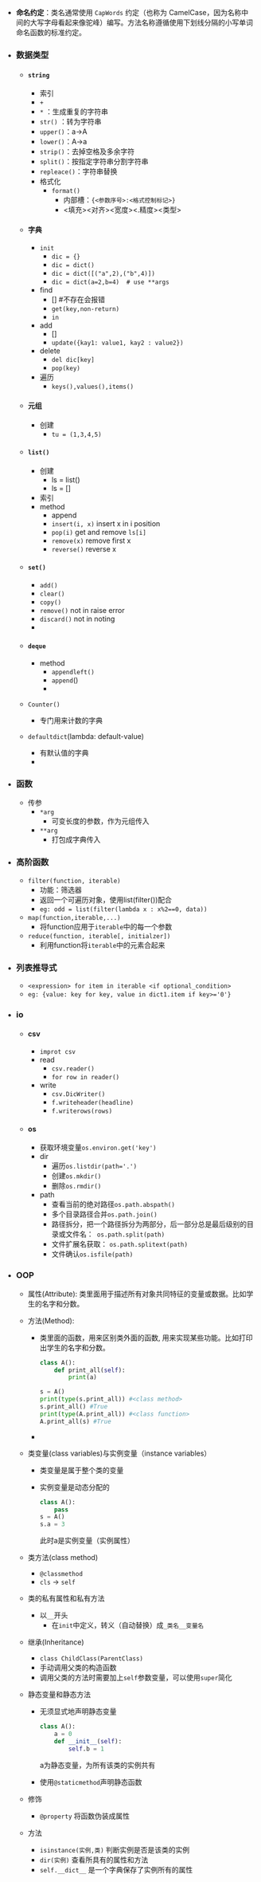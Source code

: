 - **命名约定**：类名通常使用 `CapWords` 约定（也称为 CamelCase，因为名称中间的大写字母看起来像驼峰）编写。方法名称遵循使用下划线分隔的小写单词命名函数的标准约定。

- ### 数据类型

  - #### `string`

    - 索引
    - `+`
    - `*` ：生成重复的字符串
    - `str()` ：转为字符串
    - `upper()`：a->A
    - `lower()`：A->a
    - `strip()`：去掉空格及多余字符
    - `split()`：按指定字符串分割字符串
    - `repleace()`：字符串替换
    - 格式化
      - `format()`
        - 内部槽：`{<参数序号>:<格式控制标记>}`
        - <填充><对齐><宽度><.精度><类型>

  - #### 字典

    - `init`
      - `dic = {}`
      - `dic = dict()`
      - `dic = dict([("a",2),("b",4)])`
      - `dic = dict(a=2,b=4)  # use **args` 
    - find
      - []  #不存在会报错
      - `get(key,non-return)`
      - `in`
    - add
      - []
      - `update({kay1: value1, kay2 : value2})`
    - delete
      - `del dic[key]`
      - `pop(key)`
    - 遍历 
      - `keys(),values(),items()`

  - #### 元组

    - 创建
      - `tu = (1,3,4,5)`

  - #### `list()`

    - 创建
      - ls = list()
      - ls = []
    - 索引
    - method
      - append
      - `insert(i, x)` insert x in i position
      - `pop(i)` get and remove `ls[i]`
      - `remove(x)` remove first x
      - `reverse()` reverse x

  - #### `set()`

    - `add()`
    - `clear()`
    - `copy()`
    - `remove()`  not in raise error
    - `discard()` not in noting
    - 

  - #### `deque`

    - method
      - `appendleft()`
      - `append`()
      - 

  - `Counter()`

    - 专门用来计数的字典

  - `defaultdict`(lambda: default-value)

    - 有默认值的字典
    - 

- ### 函数

  - 传参
    - `*arg`
      - 可变长度的参数，作为元组传入
    - ``**arg``
      - 打包成字典传入

- ### 高阶函数

  - `filter(function, iterable)`
    - 功能：筛选器
    - 返回一个可遍历对象，使用list(filter())配合
    - `eg: odd = list(filter(lambda x : x%2==0, data))`
  - `map(function,iterable,...)`
    - 将function应用于`iterable`中的每一个参数
  - `reduce(function, iterable[, initialzer])`
    - 利用function将`iterable`中的元素合起来

- ### 列表推导式

  - `<expression> for item in iterable <if optional_condition>`
  - `eg: {value: key for key, value in dict1.item if key>='0'}`

- ### io

  - #### csv

    - `improt csv`
    - read
      - `csv.reader()`
      - `for row in reader()`
    - write
      - `csv.DicWriter()`
      - `f.writeheader(headline)`
      - `f.writerows(rows)`

  - #### os

    - 获取环境变量`os.environ.get('key')`
    - dir
      - 遍历`os.listdir(path='.')`
      - 创建`os.mkdir()`
      - 删除`os.rmdir()`
    - path
      - 查看当前的绝对路径`os.path.abspath()`
      - 多个目录路径合并`os.path.join()`
      - 路径拆分，把一个路径拆分为两部分，后一部分总是最后级别的目录或文件名：` os.path.split(path)`
      - 文件扩展名获取： `os.path.splitext(path)`  
      - 文件确认`os.isfile(path)`

- ### OOP

  - 属性(Attribute): 类里面用于描述所有对象共同特征的变量或数据。比如学生的名字和分数。
  
  - 方法(Method): 
  
    - 类里面的函数，用来区别类外面的函数, 用来实现某些功能。比如打印出学生的名字和分数。
  
      ```python
      class A():
          def print_all(self):
              print(a)
      
      s = A()
      print(type(s.print_all)) #<class method>
      s.print_all() #True
      print(type(A.print_all)) #<class function>
      A.print_all(s) #True
      ```
  
    - 
  
  - 类变量(class variables)与实例变量（instance variables）
    - 类变量是属于整个类的变量
  
    - 实例变量是动态分配的
  
      ```python
      class A():
          pass
      s = A()
      s.a = 3
      ```
  
      此时a是实例变量（实例属性）
  
  - 类方法(class method)
    - `@classmethod`
    - `cls` -> `self`
  
  - 类的私有属性和私有方法
    - 以`__`开头
      - 在`init`中定义，转义（自动替换）成`_类名__变量名`
  
  - 继承(Inheritance)
    - `class ChildClass(ParentClass)`
    - 手动调用父类的构造函数
    - 调用父类的方法时需要加上`self`参数变量，可以使用`super`简化
  
  - 静态变量和静态方法
    - 无须显式地声明静态变量
  
      ```python
      class A():
          a = 0
          def __init__(self):
              self.b = 1
      ```
  
      a为静态变量，为所有该类的实例共有
  
    - 使用`@staticmethod`声明静态函数
  
  - 修饰
    - `@property` 将函数伪装成属性
  
  - 方法
  
    - `isinstance(实例,类)`  判断实例是否是该类的实例
    - `dir(实例)` 查看所具有的属性和方法
    - `self.__dict__` 是一个字典保存了实例所有的属性